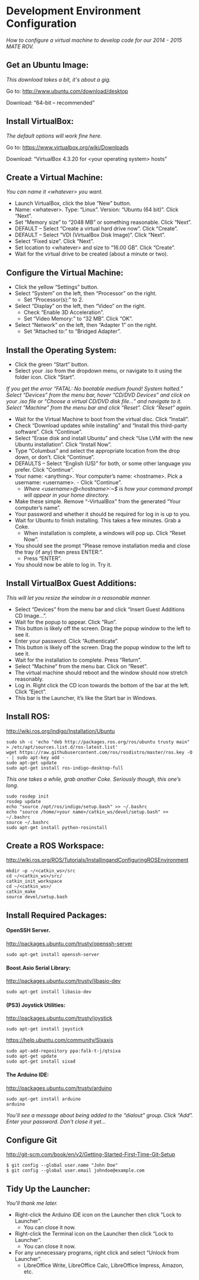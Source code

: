 # Development Environment Configuration
*How to configure a virtual machine to develop code for our 2014 - 2015 MATE ROV.*

## Get an Ubuntu Image:

*This download takes a bit, it's about a gig.*

Go to: http://www.ubuntu.com/download/desktop

Download: “64-bit – recommended”

## Install VirtualBox:

*The default options will work fine here.*

Go to: https://www.virtualbox.org/wiki/Downloads

Download: “VirtualBox 4.3.20 for \<your operating system> hosts”

## Create a Virtual Machine:

*You can name it \<whatever> you want.*

- Launch VirtualBox, click the blue “New” button.
- Name: \<whatever>. Type: “Linux”. Version: “Ubuntu (64 bit)”. Click “Next”.
- Set “Memory size” to “2048 MB” or something reasonable. Click “Next”.
- DEFAULT – Select “Create a virtual hard drive now”. Click “Create”.
- DEFAULT – Select “VDI (VirtualBox Disk Image)”. Click “Next”.
- Select “Fixed size”. Click “Next”.
- Set location to \<whatever> and size to “16.00 GB”. Click “Create”.
- Wait for the virtual drive to be created (about a minute or two).

## Configure the Virtual Machine:

- Click the yellow “Settings” button.
- Select “System” on the left, then “Processor” on the right.
  - Set “Processor(s):” to 2.
- Select “Display” on the left, then “Video” on the right.
  - Check “Enable 3D Acceleration”.
  - Set “Video Memory:” to “32 MB”. Click “OK”.
- Select “Network” on the left, then “Adapter 1” on the right.
  - Set “Attached to:” to “Bridged Adapter”.

## Install the Operating System:

- Click the green “Start” button.
- Select your .iso from the dropdown menu, or navigate to it using the folder icon. Click “Start”.

*If you get the error “FATAL: No bootable medium found! System halted.” Select “Devices” from the menu bar, hover “CD/DVD  Devices” and click on your .iso file or “Choose a virtual CD/DVD disk file…” and navigate to it. Select “Machine” from the menu bar and click “Reset”. Click “Reset” again.*

- Wait for the Virtual Machine to boot from the virtual disc. Click “Install”.
- Check “Download updates while installing” and “Install this third-party software”. Click “Continue”.
- Select “Erase disk and install Ubuntu” and check “Use LVM with the new Ubuntu installation”. Click “Install Now”.
- Type “Columbus” and select the appropriate location from the drop down, or don’t. Click “Continue”.
- DEFAULTS – Select “English (US)” for both, or some other language you prefer. Click “Continue”.
- Your name: \<anything>. Your computer’s name: \<hostname>. Pick a username: \<username>. -	Click “Continue”.
  - *Where \<username>@\<hostname>:~$ is how your command prompt will appear in your home directory.*
-	Make these simple. Remove “-VirtualBox” from the generated “Your computer’s name”.
-	Your password and whether it should be required for log in is up to you.
- Wait for Ubuntu to finish installing. This takes a few minutes. Grab a Coke.
  - When installation is complete, a windows will pop up. Click “Reset Now”.
- You should see the prompt “Please remove installation media and close the tray (if any) then press ENTER:”.
  - Press “ENTER”.
- You should now be able to log in. Try it.

## Install VirtualBox Guest Additions:

*This will let you resize the window in a reasonable manner.*

- Select “Devices” from the menu bar and click “Insert Guest Additions CD Image…”.
- Wait for the popup to appear. Click “Run”.
-	This button is likely off the screen. Drag the popup window to the left to see it.
- Enter your password. Click “Authenticate”.
-	This button is likely off the screen. Drag the popup window to the left to see it.
- Wait for the installation to complete. Press “Return”.
- Select “Machine” from the menu bar. Click on “Reset”.
-	The virtual machine should reboot and the window should now stretch reasonably.
- Log in. Right click the CD icon towards the bottom of the bar at the left. Click “Eject”.
-	This bar is the Launcher, it’s like the Start bar in Windows.

## Install ROS:

http://wiki.ros.org/indigo/Installation/Ubuntu

    sudo sh -c 'echo "deb http://packages.ros.org/ros/ubuntu trusty main" > /etc/apt/sources.list.d/ros-latest.list'
    wget https://raw.githubusercontent.com/ros/rosdistro/master/ros.key -O - | sudo apt-key add -
    sudo apt-get update
    sudo apt-get install ros-indigo-desktop-full

*This one takes a while, grab another Coke. Seriously though, this one’s long.*

    sudo rosdep init
    rosdep update
    echo "source /opt/ros/indigo/setup.bash" >> ~/.bashrc
    echo "source /home/<your name>/catkin_ws/devel/setup.bash" >> ~/.bashrc
    source ~/.bashrc
    sudo apt-get install python-rosinstall

## Create a ROS Workspace:

http://wiki.ros.org/ROS/Tutorials/InstallingandConfiguringROSEnvironment

    mkdir –p ~/<catkin_ws>/src
    cd ~/<catkin_ws>/src/
    catkin_init_workspace
    cd ~/<catkin_ws>/
    catkin_make
    source devel/setup.bash

## Install Required Packages:

#### OpenSSH Server.

http://packages.ubuntu.com/trusty/openssh-server

    sudo apt-get install openssh-server

#### Boost.Asio Serial Library:

http://packages.ubuntu.com/trusty/libasio-dev

    sudo apt-get install libasio-dev

#### (PS3) Joystick Utilities:

http://packages.ubuntu.com/trusty/joystick

    sudo apt-get install joystick

https://help.ubuntu.com/community/Sixaxis

    sudo apt-add-repository ppa:falk-t-j/qtsixa
    sudo apt-get update
    sudo apt-get install sixad

#### The Arduino IDE:

http://packages.ubuntu.com/trusty/arduino

    sudo apt-get install arduino
    arduino

*You’ll see a message about being added to the “dialout” group. Click “Add”. Enter your password. Don't close it yet...*

## Configure Git

http://git-scm.com/book/en/v2/Getting-Started-First-Time-Git-Setup

    $ git config --global user.name "John Doe"
    $ git config --global user.email johndoe@example.com

## Tidy Up the Launcher:

*You'll thank me later.*

- Right-click the Arduino IDE icon on the Launcher then click "Lock to Launcher".
  - You can close it now.
- Right-click the Terminal icon on the Launcher then click “Lock to Launcher”. 
  - You can close it now.
- For any unnecessary programs, right click and select “Unlock from Launcher”.
  -	LibreOffice Write, LibreOffice Calc, LibreOffice Impress, Amazon, etc.
